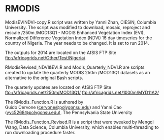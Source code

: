 # RMODIS
ModisEVINDVI-copy.R script was written by Yanni Zhan, CIESIN, Columbia University. The script was modified to download, mosaic, reproject and rescale /250m /MOD13Q1 - MODIS Enhanced Vegetation Index (EVI), Normalized Difference Vegetation Index (NDVI) 16 day timeseries for the country of Nigeria. The year needs to be changed. It is set to run 2014. 

The outputs for 2014 are located on the AfSIS FTP Site 
ftp://africagrids.net/Other/Test/Nigeria/

RModisRevised_NDVI&EVI.R and Modis_Quarterly_NDVI.R are scripts created to update the quarterly MODIS 250m /MOD13Q1 datasets as an alternative to the original Bash scripts. 

The quarterly updates are located on AfSIS FTP Site
ftp://africagrids.net/250m/MOD13Q1/
ftp://africagrids.net/1000m/MYD11A2/

The RModis_Function.R is authored by  
 Guido Cervone (cervone@polygonsu.edu) and Yanni Cao (yvc5268@polygonsu.edu), The Pennsylvania State University

The RModis_Function_Revised.R is a script that were tweaked by Mengqi Wang, Data Science, Columbia University, which enables multi-threading to run downloading procedure faster.
